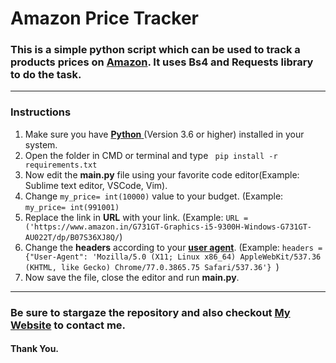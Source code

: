 # Amazon Price Tracker
### This is a simple python script which can be used to track a products prices on [**Amazon**]([https://www.amazon.com](https://www.amazon.com/)). It uses Bs4 and Requests library to do the task. 
---
### Instructions
 1. Make sure you have [**Python** ](https://www.python.org/)(Version 3.6 or higher) installed in your system.
 2. Open the folder in CMD or terminal and type ``` pip install -r requirements.txt```
 3. Now edit the **main.py** file using your favorite code editor(Example: Sublime text editor, VSCode, Vim).
 4. Change ```my_price= int(10000)```  value to your budget. (Example: ```my_price= int(991001)```
 5. Replace the link in **URL** with your link. (Example: ```URL = ('https://www.amazon.in/G731GT-Graphics-i5-9300H-Windows-G731GT-AU022T/dp/B07S36XJ8Q/```)
 6. Change the **headers** according to your [**user agent**](https://www.google.com/search?q=my+user+agent&oq=my+user&aqs=chrome.1.69i57j0l5.2294j1j7&sourceid=chrome&ie=UTF-8). (Example: ```headers = {"User-Agent": 'Mozilla/5.0 (X11; Linux x86_64) AppleWebKit/537.36 (KHTML, like Gecko) Chrome/77.0.3865.75 Safari/537.36'} ```)
 7. Now save the file, close the editor and run **main.py**.
 ---
### Be sure to stargaze the repository and also checkout [My Website](https://rohandas28.github.io/) to contact me.
#### Thank You.